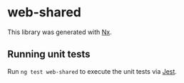 # web-shared

This library was generated with [Nx](https://nx.dev).

## Running unit tests

Run `ng test web-shared` to execute the unit tests via [Jest](https://jestjs.io).
